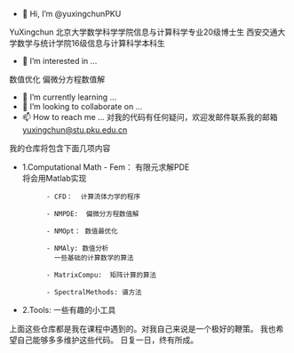 - 👋 Hi, I’m @yuxingchunPKU

YuXingchun 北京大学数学科学学院信息与计算科学专业20级博士生
            西安交通大学数学与统计学院16级信息与计算科学本科生

- 👀 I’m interested in ...

数值优化  偏微分方程数值解   
- 🌱 I’m currently learning ...
- 💞️ I’m looking to collaborate on ...
- 📫 How to reach me ...   对我的代码有任何疑问，欢迎发邮件联系我的邮箱 yuxingchun@stu.pku.edu.cn


我的仓库将包含下面几项内容
- 1.Computational Math
            - Fem： 有限元求解PDE    
              将会用Matlab实现  

            - CFD：  计算流体力学的程序

            - NMPDE:  偏微分方程数值解

            - NMOpt： 数值最优化

            - NMAly: 数值分析
              一些基础的计算数学的算法

            - MatrixCompu:  矩阵计算的算法

            - SpectralMethods: 谱方法 

- 2.Tools:  一些有趣的小工具


上面这些仓库都是我在课程中遇到的。对我自己来说是一个极好的鞭策。 我也希望自己能够多多维护这些代码。 日复一日，终有所成。


<!---
yuxingchunPKU/yuxingchunPKU is a ✨ special ✨ repository because its `README.md` (this file) appears on your GitHub profile.
You can click the Preview link to take a look at your changes.
--->
